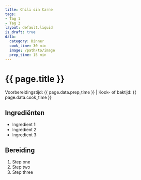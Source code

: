 ```yaml
---
title: Chili sin Carne
tags:
- Tag 1
- Tag 2
layout: default.liquid
is_draft: true
data:
  category: Dinner
  cook_time: 30 min
  image: /path/to/image
  prep_time: 15 min
---
```

# {{ page.title }}

Voorbereidingstijd: {{ page.data.prep_time }} | Kook- of baktijd: {{ page.data.cook_time }}

## Ingrediënten
- Ingredient 1
- Ingredient 2
- Ingredient 3

## Bereiding
1. Step one
2. Step two
3. Step three
